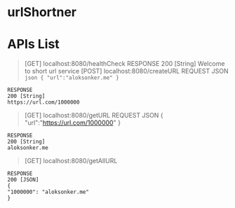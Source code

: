 # urlShortner

# APIs List
> [GET] localhost:8080/healthCheck
    RESPONSE
    200 [String]
    Welcome to short url service
> [POST] localhost:8080/createURL
    REQUEST JSON
    ```json
    {
    "url":"aloksonker.me"
    }
    ```
    

    RESPONSE
    200 [String]
    https://url.com/1000000




> [GET] localhost:8080/getURL
    REQUEST JSON
    {
        "url":"https://url.com/1000000"
    }

    RESPONSE
    200 [String]
    aloksonker.me

> [GET] localhost:8080/getAllURL

    RESPONSE
    200 [JSON]
    {
    "1000000": "aloksonker.me"
    }

